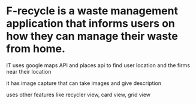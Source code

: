 # F-recycle is a waste management application that informs users on how they can manage their waste  from home. 

IT uses google maps API and places api to find user location and the firms near their location

it has image capture that can take images and give description

uses other features like recycler view, card view, grid view 

